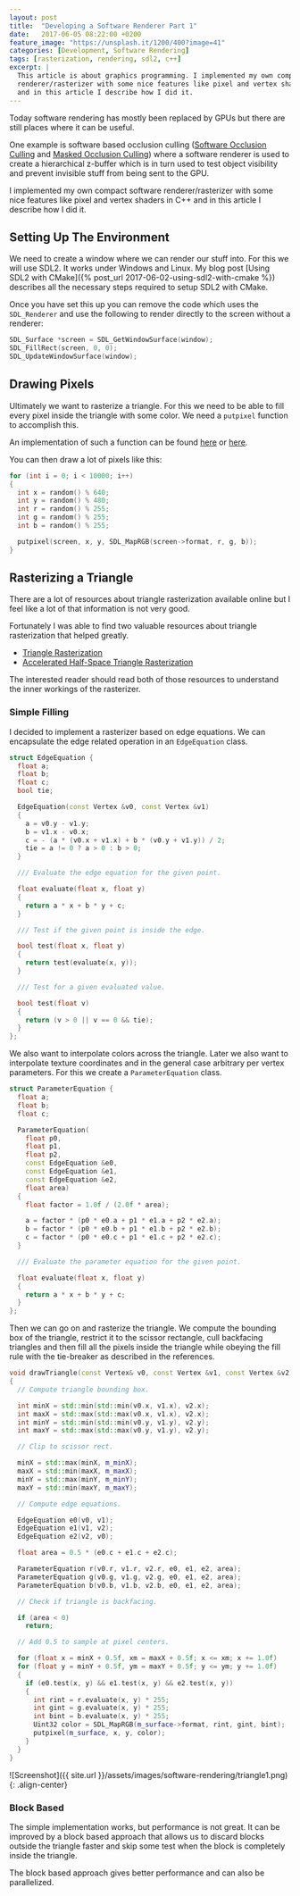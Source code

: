 ```yaml
---
layout: post
title:  "Developing a Software Renderer Part 1"
date:   2017-06-05 08:22:00 +0200
feature_image: "https://unsplash.it/1200/400?image=41"
categories: [Development, Software Rendering]
tags: [rasterization, rendering, sdl2, c++]
excerpt: |
  This article is about graphics programming. I implemented my own compact software
  renderer/rasterizer with some nice features like pixel and vertex shaders in C++
  and in this article I describe how I did it.
---
```


Today software rendering has mostly been replaced by GPUs but there are still
places where it can be useful.

One example is software based occlusion culling ([Software Occlusion
Culling](https://software.intel.com/en-us/articles/software-occlusion-culling)
and [Masked Occlusion
Culling](https://github.com/GameTechDev/MaskedOcclusionCulling)) where a
software renderer is used to create a hierarchical z-buffer which is in turn
used to test object visibility and prevent invisible stuff from being sent to
the GPU.

I implemented my own compact software renderer/rasterizer with some nice
features like pixel and vertex shaders in C++ and in this article I describe how
I did it.

<!-- more -->

## Setting Up The Environment

We need to create a window where we can render our stuff into. For this we will
use SDL2. It works under Windows and Linux. My blog post [Using SDL2 with
CMake]({% post_url 2017-06-02-using-sdl2-with-cmake %}) describes all the
necessary steps required to setup SDL2 with CMake.

Once you have set this up you can remove the code which uses the `SDL_Renderer`
and use the following to render directly to the screen without a renderer:

```cpp
SDL_Surface *screen = SDL_GetWindowSurface(window);
SDL_FillRect(screen, 0, 0);
SDL_UpdateWindowSurface(window);
```

## Drawing Pixels

Ultimately we want to rasterize a triangle. For this we need to be able to fill
every pixel inside the triangle with some color. We need a `putpixel` function
to accomplish this.

An implementation of such a function can be found
[here](http://sdl.beuc.net/sdl.wiki/Pixel_Access) or
[here](https://www.libsdl.org/release/SDL-1.2.15/docs/html/guidevideo.html).

You can then draw a lot of pixels like this:

```cpp
for (int i = 0; i < 10000; i++)
{
  int x = random() % 640;
  int y = random() % 480;
  int r = random() % 255;
  int g = random() % 255;
  int b = random() % 255;

  putpixel(screen, x, y, SDL_MapRGB(screen->format, r, g, b));
}
```

## Rasterizing a Triangle

There are a lot of resources about triangle rasterization available online but I
feel like a lot of that information is not very good.

Fortunately I was able to find two valuable resources about triangle
rasterization that helped greatly.

* [Triangle Rasterization](http://www.cs.unc.edu/~blloyd/comp770/Lecture08.pdf)
* [Accelerated Half-Space Triangle Rasterization](https://www.researchgate.net/publication/286441992_Accelerated_Half-Space_Triangle_Rasterization)

The interested reader should read both of those resources to understand the
inner workings of the rasterizer.

### Simple Filling

I decided to implement a rasterizer based on edge equations. We can encapsulate
the edge related operation in an `EdgeEquation` class.

```cpp
struct EdgeEquation {
  float a;
  float b;
  float c;
  bool tie;

  EdgeEquation(const Vertex &v0, const Vertex &v1)
  {
    a = v0.y - v1.y;
    b = v1.x - v0.x;
    c = - (a * (v0.x + v1.x) + b * (v0.y + v1.y)) / 2;
    tie = a != 0 ? a > 0 : b > 0;
  }

  /// Evaluate the edge equation for the given point.

  float evaluate(float x, float y)
  {
    return a * x + b * y + c;
  }

  /// Test if the given point is inside the edge.

  bool test(float x, float y)
  {
    return test(evaluate(x, y));
  }

  /// Test for a given evaluated value.

  bool test(float v)
  {
    return (v > 0 || v == 0 && tie);
  }
};
```

We also want to interpolate colors across the triangle. Later we also want to
interpolate texture coordinates and in the general case arbitrary per vertex
parameters. For this we create a `ParameterEquation` class.

```cpp
struct ParameterEquation {
  float a;
  float b;
  float c;

  ParameterEquation(
    float p0,
    float p1, 
    float p2, 
    const EdgeEquation &e0, 
    const EdgeEquation &e1, 
    const EdgeEquation &e2, 
    float area)
  {
    float factor = 1.0f / (2.0f * area);

    a = factor * (p0 * e0.a + p1 * e1.a + p2 * e2.a);
    b = factor * (p0 * e0.b + p1 * e1.b + p2 * e2.b);
    c = factor * (p0 * e0.c + p1 * e1.c + p2 * e2.c);
  }

  /// Evaluate the parameter equation for the given point.

  float evaluate(float x, float y)
  {
    return a * x + b * y + c;
  }
};
```

Then we can go on and rasterize the triangle. We compute the bounding box of the
triangle, restrict it to the scissor rectangle, cull backfacing triangles and
then fill all the pixels inside the triangle while obeying the fill rule with
the tie-breaker as described in the references.

```cpp
void drawTriangle(const Vertex& v0, const Vertex &v1, const Vertex &v2)
{
  // Compute triangle bounding box.

  int minX = std::min(std::min(v0.x, v1.x), v2.x);
  int maxX = std::max(std::max(v0.x, v1.x), v2.x);
  int minY = std::min(std::min(v0.y, v1.y), v2.y);
  int maxY = std::max(std::max(v0.y, v1.y), v2.y);

  // Clip to scissor rect.

  minX = std::max(minX, m_minX);
  maxX = std::min(maxX, m_maxX);
  minY = std::max(minY, m_minY);
  maxY = std::min(maxY, m_maxY);

  // Compute edge equations.

  EdgeEquation e0(v0, v1);
  EdgeEquation e1(v1, v2);
  EdgeEquation e2(v2, v0);

  float area = 0.5 * (e0.c + e1.c + e2.c);

  ParameterEquation r(v0.r, v1.r, v2.r, e0, e1, e2, area);
  ParameterEquation g(v0.g, v1.g, v2.g, e0, e1, e2, area);
  ParameterEquation b(v0.b, v1.b, v2.b, e0, e1, e2, area);

  // Check if triangle is backfacing.

  if (area < 0)
    return;

  // Add 0.5 to sample at pixel centers.

  for (float x = minX + 0.5f, xm = maxX + 0.5f; x <= xm; x += 1.0f)
  for (float y = minY + 0.5f, ym = maxY + 0.5f; y <= ym; y += 1.0f)
  {
    if (e0.test(x, y) && e1.test(x, y) && e2.test(x, y))
    {
      int rint = r.evaluate(x, y) * 255;
      int gint = g.evaluate(x, y) * 255;
      int bint = b.evaluate(x, y) * 255;
      Uint32 color = SDL_MapRGB(m_surface->format, rint, gint, bint);
      putpixel(m_surface, x, y, color);
    }
  }
}

```

![Screenshot]({{ site.url }}/assets/images/software-rendering/triangle1.png){: .align-center}

### Block Based

The simple implementation works, but performance is not great. It can be
improved by a block based approach that allows us to discard blocks outside the
triangle faster and skip some test when the block is completely inside the
triangle.

The block based approach gives better performance and can also be parallelized.